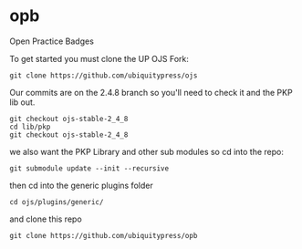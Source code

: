 # opb
Open Practice Badges

To get started you must clone the UP OJS Fork:

```git clone https://github.com/ubiquitypress/ojs```

Our commits are on the 2.4.8 branch so you'll need to check it and the PKP lib out.

```
git checkout ojs-stable-2_4_8
cd lib/pkp
git checkout ojs-stable-2_4_8
```

we also want the PKP Library and other sub modules so cd into the repo:

```git submodule update --init --recursive```

then cd into the generic plugins folder

```cd ojs/plugins/generic/```

and clone this repo

```git clone https://github.com/ubiquitypress/opb```
